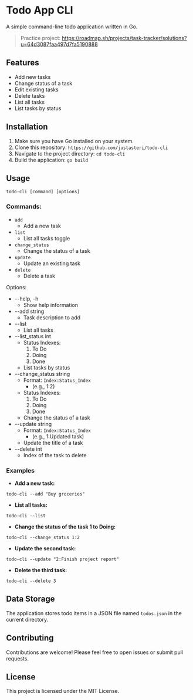 # Todo App CLI

A simple command-line todo application written in Go.

> Practice project: https://roadmap.sh/projects/task-tracker/solutions?u=64d3087faa497d7fa5190888

## Features

- Add new tasks
- Change status of a task
- Edit existing tasks
- Delete tasks
- List all tasks
- List tasks by status

## Installation

1. Make sure you have Go installed on your system.
2. Clone this repository: `https://github.com/justasteri/todo-cli`
3. Navigate to the project directory: `cd todo-cli`
4. Build the application: `go build`

## Usage

`todo-cli [command] [options]`

### Commands:

- `add` 
    - Add a new task 
- `list` 
    - List all tasks toggle 
- `change_status` 
    - Change the status of a task
- `update` 
    - Update an existing task 
- `delete` 
    - Delete a task

Options:

* --help, -h 
    - Show help information
* --add string
    - Task description to add
* --list 
    - List all tasks
* --list_status int
    - Status Indexes:
        1. To Do
        2. Doing
        3. Done
    - List tasks by status
* --change_status string
    - Format: `Index:Status_Index`
        - (e.g., 1:2) 
    - Status Indexes:
        1. To Do
        2. Doing
        3. Done
    - Change the status of a task
* --update string 
    - Format: `Index:Status_Index`
        - (e.g., 1:Updated task) 
    - Update the title of a task 
* --delete int 
    - Index of the task to delete 

### Examples

- **Add a new task:**

`todo-cli --add "Buy groceries"`

- **List all tasks:**

`todo-cli --list`

- **Change the status of the task 1 to Doing:**

`todo-cli --change_status 1:2`

- **Update the second task:**

`todo-cli --update "2:Finish project report"`

- **Delete the third task:**

`todo-cli --delete 3`

## Data Storage

The application stores todo items in a JSON file named `todos.json` in the current directory.


## Contributing

Contributions are welcome! Please feel free to open issues or submit pull requests.


## License

This project is licensed under the MIT License. 
